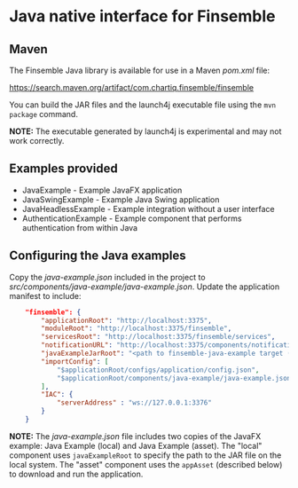 # Java native interface for Finsemble

## Maven

The Finsemble Java library is available for use in a Maven _pom.xml_ file:

https://search.maven.org/artifact/com.chartiq.finsemble/finsemble

You can build the JAR files and the launch4j executable file using the `mvn package` command.

**NOTE:** The executable generated by launch4j is experimental and may not work correctly.

## Examples provided
- JavaExample - Example JavaFX application
- JavaSwingExample - Example Java Swing application
- JavaHeadlessExample - Example integration without a user interface
- AuthenticationExample - Example component that performs authentication from within Java

## Configuring the Java examples 
Copy the _java-example.json_ included in the project to _src/components/java-example/java-example.json_. Update the application manifest to include:
``` JSON
    "finsemble": {
        "applicationRoot": "http://localhost:3375",
        "moduleRoot": "http://localhost:3375/finsemble",
        "servicesRoot": "http://localhost:3375/finsemble/services",
        "notificationURL": "http://localhost:3375/components/notification/notification.html",
        "javaExampleJarRoot": "<path to finsemble-java-example target (e.g. C:/Users/andy/Documents/SourceCode/finsemble-java-example/target)>",
        "importConfig": [
            "$applicationRoot/configs/application/config.json",
            "$applicationRoot/components/java-example/java-example.json"
        ],
        "IAC": {
            "serverAddress" : "ws://127.0.0.1:3376"
        }
    }
```

**NOTE:** The _java-example.json_ file includes two copies of the JavaFX example: Java Example (local) and Java Example (asset). The "local" component uses `javaExampleRoot` to specify the path to the JAR file on the local system. The "asset" component uses the `appAsset` (described below) to download and run the application.